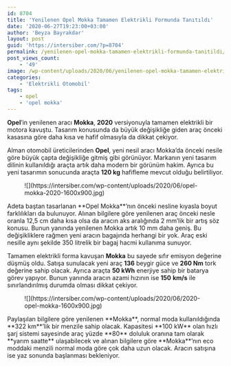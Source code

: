 ```yaml
---
id: 8704
title: 'Yenilenen Opel Mokka Tamamen Elektrikli Formunda Tanıtıldı'
date: '2020-06-27T19:23:00+03:00'
author: 'Beyza Bayrakdar'
layout: post
guid: 'https://intersiber.com/?p=8704'
permalink: /yenilenen-opel-mokka-tamamen-elektrikli-formunda-tanitildi/
post_views_count:
    - '49'
image: /wp-content/uploads/2020/06/yenilenen-opel-mokka-tamamen-elektrikli-formunda-tanitildi.jpg
categories:
    - 'Elektrikli Otomobil'
tags:
    - opel
    - 'opel mokka'
---
```


**Opel**’in yenilenen aracı **Mokka**, **2020** versiyonuyla tamamen elektrikli bir motora kavuştu. Tasarım konusunda da büyük değişikliğe giden araç önceki kasasına göre daha kısa ve hafif olmasıyla da dikkat çekiyor.

Alman otomobil üreticilerinden **Opel**, yeni nesil aracı Mokka’da önceki nesile göre büyük çapta değişikliğe gitmiş gibi görünüyor. Markanın yeni tasarım dilinin kullanıldığı araçta artık daha modern bir görünüm hakim. Ayrıca bu yeni tasarımın sonucunda araçta **120 kg** hafifleme mevcut olduğu belirtiliyor.

<figure class="wp-block-image size-large">![](https://intersiber.com/wp-content/uploads/2020/06/opel-mokka-2020-1600x900.jpg)</figure>Adeta baştan tasarlanan **Opel Mokka**’nın önceki nesline kıyasla boyut farklılıkları da bulunuyor. Alınan bilgilere göre yenilenen araç önceki nesle oranla 12,5 cm daha kısa olsa da aracın aks aralığında 2 mm’lik bir artış söz konusu. Bunun yanında yenilenen Mokka artık 10 mm daha geniş. Bu değişikliklere rağmen yeni aracın bagajında herhangi bir yok. Araç eski nesille aynı şekilde 350 litrelik bir bagaj hacmi kullanıma sunuyor.

Tamamen elektrikli forma kavuşan **Mokka** bu sayede sıfır emisyon değerine düşmüş oldu. Satışa sunulacak yeni araç **136** beygir güce ve **260 Nm** tork değerine sahip olacak. Ayrıca araçta **50 kWh** enerjiye sahip bir batarya görev yapıyor. Bunun yanında aracın azami hızının ise **150** **km/s** ile sınırlandırılmış durumda olması dikkat çekiyor.

<figure class="wp-block-image size-large">![](https://intersiber.com/wp-content/uploads/2020/06/2020-opel-mokka-1600x900.jpg)</figure>Paylaşılan bilgilere göre yenilenen **Mokka**, normal moda kullanıldığında **322 km**’lik bir menzile sahip olacak. Kapasitesi **100 kW** olan hızlı şarj sistemi sayesinde araç yüzde **80** doluluk oranına tam olarak **yarım saatte** ulaşabilecek ve alınan bilgilere göre **Mokka**’nın eco moddaki menzili normal moda göre çok daha uzun olacak. Aracın satışına ise yaz sonunda başlanması bekleniyor.
